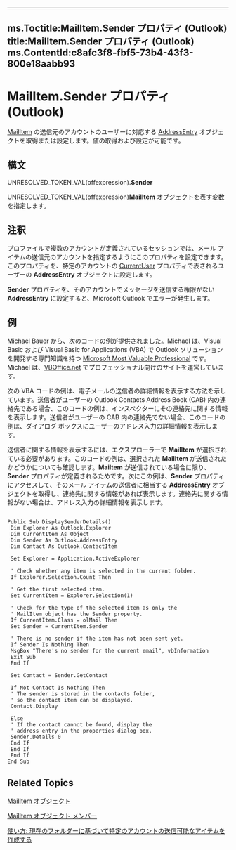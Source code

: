 

---
ms.Toctitle:MailItem.Sender プロパティ (Outlook)
title:MailItem.Sender プロパティ (Outlook)
ms.ContentId:c8afc3f8-fbf5-73b4-43f3-800e18aabb93
---
# MailItem.Sender プロパティ (Outlook)




[MailItem](14197346-05d2-0250-fa4c-4a6b07daf25f) の送信元のアカウントのユーザーに対応する [AddressEntry](d4a0a85e-8bab-bc56-57bc-d70c3c570c8e.md) オブジェクトを取得または設定します。値の取得および設定が可能です。

## 構文
UNRESOLVED_TOKEN_VAL(offexpression).**Sender**



UNRESOLVED_TOKEN_VAL(offexpression)**MailItem** オブジェクトを表す変数を指定します。



## 注釈
プロファイルで複数のアカウントが定義されているセッションでは、メール アイテムの送信元のアカウントを指定するようにこのプロパティを設定できます。このプロパティを、特定のアカウントの [CurrentUser](e17ab6a9-344e-b3bf-543c-07590c406a2b.md) プロパティで表されるユーザーの **AddressEntry** オブジェクトに設定します。



**Sender** プロパティを、そのアカウントでメッセージを送信する権限がない **AddressEntry** に設定すると、Microsoft Outlook でエラーが発生します。



## 例
Michael Bauer から、次のコードの例が提供されました。Michael は、Visual Basic および Visual Basic for Applications (VBA) で Outlook ソリューションを開発する専門知識を持つ [Microsoft Most Valuable Professional](https://mvp.microsoft.com/ja-jp/default.aspx
) です。Michael は、[VBOffice.net](http://www.vboffice.net/index.html?lang=en) でプロフェッショナル向けのサイトを運営しています。



次の VBA コードの例は、電子メールの送信者の詳細情報を表示する方法を示しています。送信者がユーザーの Outlook Contacts Address Book (CAB) 内の連絡先である場合、このコードの例は、インスペクターにその連絡先に関する情報を表示します。送信者がユーザーの CAB 内の連絡先でない場合、このコードの例は、ダイアログ ボックスにユーザーのアドレス入力の詳細情報を表示します。



送信者に関する情報を表示するには、エクスプローラーで **MailItem** が選択されている必要があります。このコードの例は、選択された **MailItem** が送信されたかどうかについても確認します。**Mailtem** が送信されている場合に限り、**Sender** プロパティが定義されるためです。次にこの例は、**Sender** プロパティにアクセスして、そのメール アイテムの送信者に相当する **AddressEntry** オブジェクトを取得し、連絡先に関する情報があれば表示します。連絡先に関する情報がない場合は、アドレス入力の詳細情報を表示します。

```vba
 
Public Sub DisplaySenderDetails() 
 Dim Explorer As Outlook.Explorer 
 Dim CurrentItem As Object 
 Dim Sender As Outlook.AddressEntry 
 Dim Contact As Outlook.ContactItem 
 
 Set Explorer = Application.ActiveExplorer 
 
 ' Check whether any item is selected in the current folder. 
 If Explorer.Selection.Count Then 
 
 ' Get the first selected item. 
 Set CurrentItem = Explorer.Selection(1) 
 
 ' Check for the type of the selected item as only the 
 ' MailItem object has the Sender property. 
 If CurrentItem.Class = olMail Then 
 Set Sender = CurrentItem.Sender 
 
 ' There is no sender if the item has not been sent yet. 
 If Sender Is Nothing Then 
 MsgBox "There's no sender for the current email", vbInformation 
 Exit Sub 
 End If 
 
 Set Contact = Sender.GetContact 
 
 If Not Contact Is Nothing Then 
 ' The sender is stored in the contacts folder, 
 ' so the contact item can be displayed. 
 Contact.Display 
 
 Else 
 ' If the contact cannot be found, display the 
 ' address entry in the properties dialog box. 
 Sender.Details 0 
 End If 
 End If 
 End If 
End Sub
```




## Related Topics

[MailItem オブジェクト](14197346-05d2-0250-fa4c-4a6b07daf25f.md)

[MailItem オブジェクト メンバー](1094d7df-ee80-a4b0-5a21-db2979506e6b.md)

[使い方: 現在のフォルダーに基づいて特定のアカウントの送信可能なアイテムを作成する](758e2e9c-3633-2e77-b9e0-14bb8078cf0b.md)




